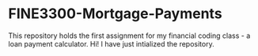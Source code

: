 # FINE3300-Mortgage-Payments
This repository holds the first assignment for my financial coding class - a loan payment calculator.
Hi! I have just intialized the repository.